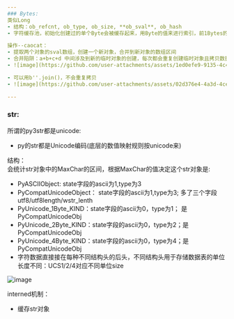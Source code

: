 ```yaml
---
### Bytes:
类似Long  
- 结构：ob_refcnt, ob_type, ob_size, **ob_sval**, ob_hash
- 字符缓存池，初始化创建过的单个Byte会被缓存起来，用Byte的值来进行索引，前1Bytes的256个

操作--caocat：
- 提取两个对象的sval数组，创建一个新对象，合并到新对象的数组区间
- 合并陷阱：a+b+c+d 中间涉及到新的临时对象的创建，每次都会重复创建临时对象且拷贝数据过去也是重复操作
- ![image](https://github.com/user-attachments/assets/1ed0efe9-9135-4c49-93e5-d380dc96de23)

- 可以用b''.join()，不会重复拷贝
- ![image](https://github.com/user-attachments/assets/02d376e4-4a3d-4ceb-9a34-9b5945161062)

---
```

### str: 
所谓的py3str都是unicode: 
- py的str都是Unicode编码(底层的数值映射规则按unicode来)
  
结构：  
会统计str对象中的MaxChar的区间，根据MaxChar的值决定这个str对象是:  
- PyASCIIObject: state字段的ascii为1,type为3
- PyCompatUnicodeObject： state字段的ascii为1,type为3; 多了三个字段utf8/utf8length/wstr_lenth
- PyUnicode_1Byte_KIND：state字段的ascii为0，type为1； 是PyCompatUnicodeObj
- PyUnicode_2Byte_KIND：state字段的ascii为0，type为2；是PyCompatUnicodeObj
- PyUnicode_4Byte_KIND：state字段的ascii为0，type为4；是PyCompatUnicodeObj
- 字符数据直接接在每种不同结构头的后头，不同结构头用于存储数据表的单位长度不同：UCS1/2/4对应不同单位size

![image](https://github.com/user-attachments/assets/3c187f78-c9fc-4678-99f2-9f7f267bd985)

interned机制：
- 缓存str对象
